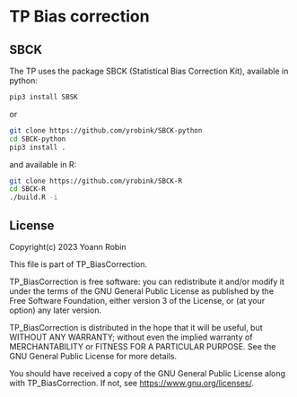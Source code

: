 
# TP Bias correction

## SBCK

The TP uses the package SBCK (Statistical Bias Correction Kit), available in
python:

~~~bash
pip3 install SBSK
~~~

or

~~~bash
git clone https://github.com/yrobink/SBCK-python
cd SBCK-python
pip3 install .
~~~

and available in R:

~~~bash
git clone https://github.com/yrobink/SBCK-R
cd SBCK-R
./build.R -i
~~~


## License

Copyright(c) 2023 Yoann Robin

This file is part of TP_BiasCorrection.

TP_BiasCorrection is free software: you can redistribute it and/or modify
it under the terms of the GNU General Public License as published by
the Free Software Foundation, either version 3 of the License, or
(at your option) any later version.

TP_BiasCorrection is distributed in the hope that it will be useful,
but WITHOUT ANY WARRANTY; without even the implied warranty of
MERCHANTABILITY or FITNESS FOR A PARTICULAR PURPOSE.  See the
GNU General Public License for more details.

You should have received a copy of the GNU General Public License
along with TP_BiasCorrection.  If not, see <https://www.gnu.org/licenses/>.


